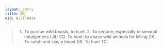 ```yaml
---
layout: entry
title: རྔོན་
vid: Hill:0434
---
```

> 1. To pursue wild beasts, to hunt. 2. To seduce, especially to sensual indulgences (Jä) CD. To hunt; to chase wild animals for killing DK. To catch and slay a beast DS. To hunt TC.
